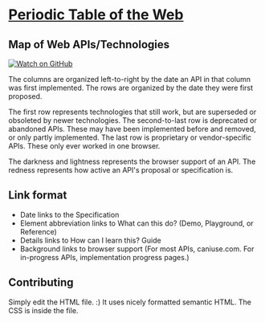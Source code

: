 # [Periodic Table of the Web](https://wwwperiodictable.surge.sh/)
## Map of Web APIs/Technologies
[![Watch on GitHub](https://img.shields.io/github/watchers/tterb/playmusic.svg?style=social&label=Watch)](https://github.com/ntkme/github-buttons/subscription) 


The columns are organized left-to-right by the date an API in that column was first implemented.
The rows are organized by the date they were first proposed.

The first row represents technologies that still work, but are superseded or obsoleted by newer technologies.
The second-to-last row is deprecated or abandoned APIs. These may have been implemented before and removed, or only partly implemented.
The last row is proprietary or vendor-specific APIs. These only ever worked in one browser.

The darkness and lightness represents the browser support of an API.
The redness represents how active an API's proposal or specification is.
## Link format
* Date links to the Specification
* Element abbreviation links to What can this do? (Demo, Playground, or Reference)
* Details links to How can I learn this? Guide
* Background links to browser support (For most APIs, caniuse.com. For in-progress APIs, implementation progress pages.)
## Contributing
Simply edit the HTML file. :)  It uses nicely formatted semantic HTML. The CSS is inside the file.
